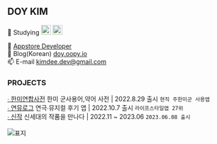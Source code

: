 ## DOY KIM 
🌷 Studying <img src="https://img.shields.io/badge/Swift-F05138?style=for-the-badge&logo=Swift&logoColor=white" height="22"> <img src="https://img.shields.io/badge/%F0%9F%92%BB-Computer%20Science-Blue" height="22"> 

🍎 [ Appstore Developer](https://apps.apple.com/kr/developer/doy-kim/id1640992617)<br>
📝 Blog(Korean) [doy.oopy.io](https://doy.oopy.io)<br>
📫 E-mail [kimdee.dev@gmail.com](mailto:kimdee.dev@gmail.com) <br>

### PROJECTS
[∙ 한미연합사전](https://apps.apple.com/kr/app/%ED%95%9C%EB%AF%B8%EC%97%B0%ED%95%A9%EC%82%AC%EC%A0%84/id1640992615) 한미 군사용어,약어 사전 | 2022.8.29 출시 `현직 주한미군 사용앱`
<br>
[∙ 연뮤로그](https://apps.apple.com/us/app/%EC%97%B0%EB%AE%A4%EB%A1%9C%EA%B7%B8/id6443663023) 연극∙뮤지컬 후기 앱 | 2022.10.7 출시 `라이프스타일앱 27위`
<br>
[∙ 신작](https://apps.apple.com/kr/app/%EC%8B%A0%EC%9E%91/id6449455462) 신세대의 작품을 만나다 | 2022.11 ~ 2023.06 `2023.06.08 출시`
<br><br>
![표지](https://user-images.githubusercontent.com/51395335/196216841-b89e4883-09ab-4df0-aa5b-dd88f4f6a4c3.png)

<!--
**heydoy/heydoy** is a ✨ _special_ ✨ repository because its `README.md` (this file) appears on your GitHub profile.

Here are some ideas to get you started:

- 🔭 I’m currently working on ...
- 🌱 I’m currently learning ...
- 👯 I’m looking to collaborate on ...
- 🤔 I’m looking for help with ...
- 💬 Ask me about ...
- 📫 How to reach me: ...
- 😄 Pronouns: ...
- ⚡ Fun fact: ...
-->
